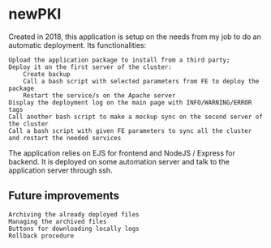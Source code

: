 # newPKI

 Created in 2018, this application is setup on the needs from my job to do an automatic deployment. Its functionalities:

    Upload the application package to install from a third party;
    Deploy it on the first server of the cluster:
        Create backup
        Call a bash script with selected parameters from FE to deploy the package
        Restart the service/s on the Apache server
    Display the deployment log on the main page with INFO/WARNING/ERROR tags
    Call another bash script to make a mockup sync on the second server of the cluster
    Call a bash script with given FE parameters to sync all the cluster and restart the needed services


The application relies on EJS for frontend and NodeJS / Express for backend. It is deployed on some automation server and talk to the application server through ssh. 



## Future improvements

    Archiving the already deployed files
    Managing the archived files
    Buttons for downloading locally logs
    Rollback procedure